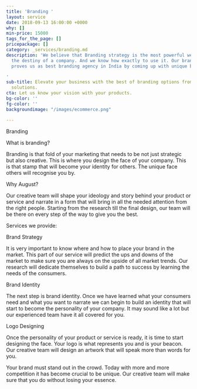 ```yaml
---
title: 'Branding '
layout: service
date: 2018-09-13 16:00:00 +0000
why: []
min-price: 15000
tags_for_the_page: []
pricepackage: []
category: _services/branding.md
description: 'We believe that Branding strategy is the most powerful weapon to design
  the destiny of a company. And we know how exactly to use it. Our branding team always
  proves us as best branding agency in India by coming up with unique branding solutions.

'
sub-title: Elevate your business with the best of branding options from August Web
  solutions.
cta: Let us know your vision with your products.
bg-color: ''
fg-color: ''
backgroundimage: "/images/ecommerce.png"

---
```

Branding

What is branding?

Branding is that fold of your marketing that needs to be not just strategic but also creative. This is where you design the face of your company. This is that stamp that will become your identity for others. The unique face others will recognise you by. 

Why August?

Our creative team will shape your ideology and story behind your product or service and narrate in a form that will bring in all the needed attention from the right people. Starting from the research till the final design, our team will be there on every step of the way to give you the best.

Services we provide:

Brand Strategy

It is very important to know where and how to place your brand in the market. This part of our service will predict the ups and downs of the market to make sure you are always on the upside of all market trends. Our research will dedicate themselves to build a path to success by learning the needs of the consumers.

Brand Identity 

The next step is brand identity. Once we have learned what your consumers need and what you want to narrate we can begin to build an identity that will start to become the personality of your company. It may sound like a lot but our experienced team have it all covered for you. 

Logo Designing

Once the personality of your product or service is ready, it is time to start designing the face. Your logo is what represents you and is your beacon. Our creative team will design an artwork that will speak more than words for you. 

Your brand must stand out in the crowd. Today with more and more competition it has become crucial to be unique. Our creative team will make sure that you do without losing your essence. 